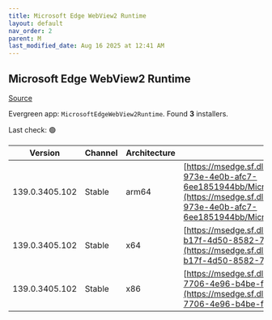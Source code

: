 ```yaml
---
title: Microsoft Edge WebView2 Runtime
layout: default
nav_order: 2
parent: M
last_modified_date: Aug 16 2025 at 12:41 AM
---
```


## Microsoft Edge WebView2 Runtime

[Source](https://developer.microsoft.com/en-us/microsoft-edge/webview2/)

Evergreen app: `MicrosoftEdgeWebView2Runtime`. Found **3** installers.

Last check: 🟢

| Version        | Channel | Architecture | URI                                                                                                                                                                                                                                                                                                                            |
| -------------- | ------- | ------------ | ------------------------------------------------------------------------------------------------------------------------------------------------------------------------------------------------------------------------------------------------------------------------------------------------------------------------------ |
| 139.0.3405.102 | Stable  | arm64        | [https://msedge.sf.dl.delivery.mp.microsoft.com/filestreamingservice/files/bac23e4d-973e-4e0b-afc7-6ee1851944bb/MicrosoftEdgeWebView2RuntimeInstallerARM64.exe](https://msedge.sf.dl.delivery.mp.microsoft.com/filestreamingservice/files/bac23e4d-973e-4e0b-afc7-6ee1851944bb/MicrosoftEdgeWebView2RuntimeInstallerARM64.exe) |
| 139.0.3405.102 | Stable  | x64          | [https://msedge.sf.dl.delivery.mp.microsoft.com/filestreamingservice/files/c06df675-b17f-4d50-8582-7a9b2c24e3c8/MicrosoftEdgeWebView2RuntimeInstallerX64.exe](https://msedge.sf.dl.delivery.mp.microsoft.com/filestreamingservice/files/c06df675-b17f-4d50-8582-7a9b2c24e3c8/MicrosoftEdgeWebView2RuntimeInstallerX64.exe)     |
| 139.0.3405.102 | Stable  | x86          | [https://msedge.sf.dl.delivery.mp.microsoft.com/filestreamingservice/files/60166549-7706-4e96-b4be-f5c8d84953f4/MicrosoftEdgeWebView2RuntimeInstallerX86.exe](https://msedge.sf.dl.delivery.mp.microsoft.com/filestreamingservice/files/60166549-7706-4e96-b4be-f5c8d84953f4/MicrosoftEdgeWebView2RuntimeInstallerX86.exe)     |
